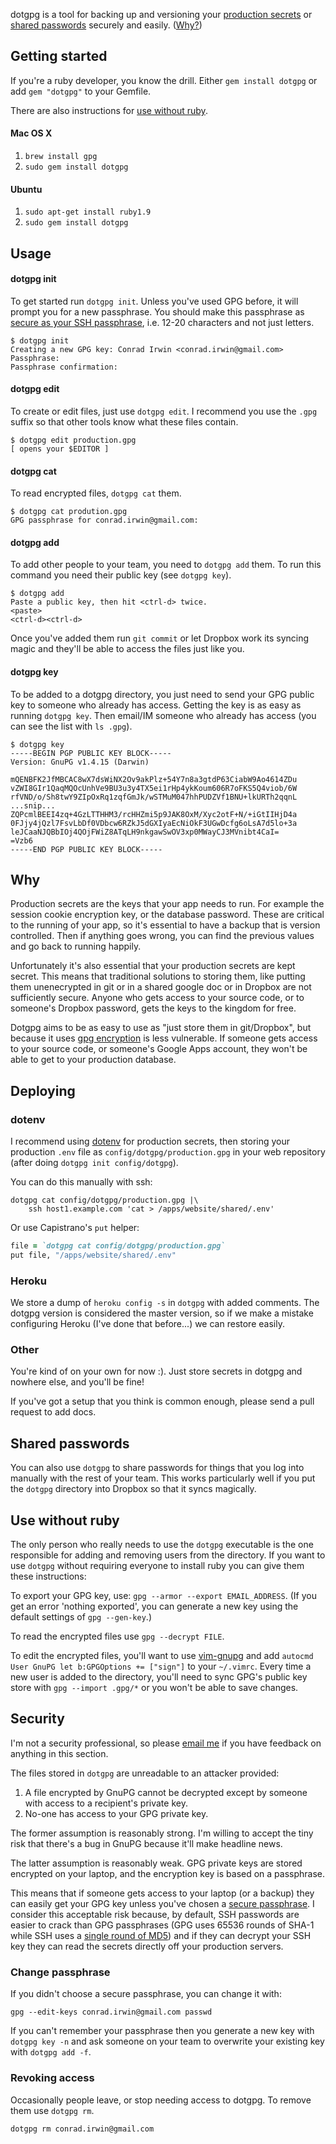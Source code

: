 dotgpg is a tool for backing up and versioning your [production secrets](#deploying) or [shared passwords](#shared-passwords) securely and easily. ([Why?](#why))

## Getting started

If you're a ruby developer, you know the drill. Either `gem install dotgpg` or add `gem "dotgpg"` to your Gemfile.

There are also instructions for [use without ruby](#use-without-ruby).

#### Mac OS X

1. `brew install gpg`
2. `sudo gem install dotgpg`

#### Ubuntu

1. `sudo apt-get install ruby1.9`
2. `sudo gem install dotgpg`

## Usage

#### dotgpg init

To get started run `dotgpg init`. Unless you've used GPG before, it will prompt you for a new passphrase. You should make this passphrase as [secure as your SSH passphrase](#security), i.e. 12-20 characters and not just letters.

```
$ dotgpg init
Creating a new GPG key: Conrad Irwin <conrad.irwin@gmail.com>
Passphrase:
Passphrase confirmation:
```

#### dotgpg edit

To create or edit files, just use `dotgpg edit`. I recommend you use the `.gpg` suffix so that other tools know what these files contain.

```
$ dotgpg edit production.gpg
[ opens your $EDITOR ]
```

#### dotgpg cat

To read encrypted files, `dotgpg cat` them.

```
$ dotgpg cat prodution.gpg
GPG passphrase for conrad.irwin@gmail.com:
```

#### dotgpg add

To add other people to your team, you need to `dotgpg add` them. To run this command you need their public key (see `dotgpg key`).

```
$ dotgpg add
Paste a public key, then hit <ctrl-d> twice.
<paste>
<ctrl-d><ctrl-d>
```

Once you've added them run `git commit` or let Dropbox work its syncing magic and they'll be able to access the files just like you.

#### dotgpg key

To be added to a dotgpg directory, you just need to send your GPG public key to someone who already has access. Getting the key is as easy as running `dotgpg key`. Then email/IM someone who already has access (you can see the list with `ls .gpg`).

```
$ dotgpg key
-----BEGIN PGP PUBLIC KEY BLOCK-----
Version: GnuPG v1.4.15 (Darwin)

mQENBFK2JfMBCAC8wX7dsWiNX2Ov9akPlz+54Y7n8a3gtdP63CiabW9Ao4614ZDu
vZWI8GIr1QaqMQOcUnhVe9BU3u3y4TX5ei1rHp4ykKoum606R7oFKS5Q4viob/6W
rfVND/o/Sh8twY9ZIpOxRq1zqfGmJk/wSTMuM047hhPUDZVf1BNU+lkURTh2qqnL
...snip...
ZQPcmlBEEI4zq+4GzLTTHHM3/rcHHZmi5p9JAK8OxM/Xyc2otF+N/+iGtIIHjD4a
0FJjy4jQzl7FsvLbDf0VDbcw6RZkJ5dGXIyaEcNiOkF3UGwDcfg6oLsA7d5lo+3a
leJCaaNJQBbIOj4QOjFWiZ8ATqLH9nkgawSwOV3xp0MWayCJ3MVnibt4CaI=
=Vzb6
-----END PGP PUBLIC KEY BLOCK-----
```

## Why

Production secrets are the keys that your app needs to run. For example the session cookie encryption key, or the database password. These are critical to the running of your app, so it's essential to have a backup that is version controlled. Then if anything goes wrong, you can find the previous values and go back to running happily.

Unfortunately it's also essential that your production secrets are kept secret. This means that traditional solutions to storing them, like putting them unenecrypted in git or in a shared google doc or in Dropbox are not sufficiently secure. Anyone who gets access to your source code, or to someone's Dropbox password, gets the keys to the kingdom for free.

Dotgpg aims to be as easy to use as "just store them in git/Dropbox", but because it uses [gpg encryption](#security) is less vulnerable. If someone gets access to your source code, or someone's Google Apps account, they won't be able to get to your production database.

## Deploying

### dotenv

I recommend using [dotenv](https://github.com/bkeepers/dotenv) for production secrets, then storing your production `.env` file as `config/dotgpg/production.gpg` in your web repository (after doing `dotgpg init config/dotgpg`).

You can do this manually with ssh:

```shell
dotgpg cat config/dotgpg/production.gpg |\
    ssh host1.example.com 'cat > /apps/website/shared/.env'
```

Or use Capistrano's `put` helper:

```ruby
file = `dotgpg cat config/dotgpg/production.gpg`
put file, "/apps/website/shared/.env"
```

### Heroku

We store a dump of `heroku config -s` in `dotgpg` with added comments. The dotgpg version is considered the master version, so if we make a mistake configuring Heroku (I've done that before...) we can restore easily.

### Other

You're kind of on your own for now :). Just store secrets in dotgpg and nowhere else, and you'll be fine!

If you've got a setup that you think is common enough, please send a pull request to add docs.

## Shared passwords

You can also use `dotgpg` to share passwords for things that you log into manually with the rest of your team. This works particularly well if you put the `dotgpg` directory into Dropbox so that it syncs magically.

## Use without ruby

The only person who really needs to use the `dotgpg` executable is the one responsible for adding and removing users from the directory. If you want to use `dotgpg` without requiring everyone to install ruby you can give them these instructions:

To export your GPG key, use: `gpg --armor --export EMAIL_ADDRESS`. (If you get an error 'nothing exported', you can generate a new key using the default settings of `gpg --gen-key`.)

To read the encrypted files use `gpg --decrypt FILE`.

To edit the encrypted files, you'll want to use [vim-gnupg](https://github.com/jamessan/vim-gnupgnumber) and add `autocmd User GnuPG let b:GPGOptions += ["sign"]` to your `~/.vimrc`. Every time a new user is added to the directory, you'll need to sync GPG's public key store with `gpg --import .gpg/*` or you won't be able to save changes.

## Security

I'm not a security professional, so please [email me](mailto:conrad.irwin@gmail.com) if you have feedback on anything in this section.

The files stored in `dotgpg` are unreadable to an attacker provided:

1. A file encrypted by GnuPG cannot be decrypted except by someone with access to a recipient's private key.
2. No-one has access to your GPG private key.

The former assumption is reasonably strong. I'm willing to accept the tiny risk that there's a bug in GnuPG because it'll make headline news.

The latter assumption is reasonably weak. GPG private keys are stored encrypted on your laptop, and the encryption key is based on a passphrase.

This means that if someone gets access to your laptop (or a backup) they can easily get your GPG key unless you've chosen a [secure passphrase](https://howsecureismypassword.net/). I consider this acceptable risk because, by default, SSH passwords are easier to crack than GPG passphrases (GPG uses 65536 rounds of SHA-1 while SSH uses a [single round of MD5](http://martin.kleppmann.com/2013/05/24/improving-security-of-ssh-private-keys.html)) and if they can decrypt your SSH key they can read the secrets directly off your production servers.

### Change passphrase

If you didn't choose a secure passphrase, you can change it with:

```
gpg --edit-keys conrad.irwin@gmail.com passwd
```

If you can't remember your passphrase then you generate a new key with `dotgpg key -n` and ask someone on your team to overwrite your existing key with `dotgpg add -f`.

### Revoking access

Occasionally people leave, or stop needing access to dotgpg. To remove them use `dotgpg rm`.

```
dotgpg rm conrad.irwin@gmail.com
```

